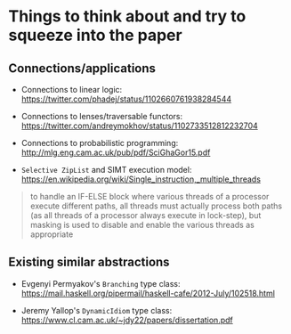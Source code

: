 # Things to think about and try to squeeze into the paper

## Connections/applications

* Connections to linear logic: https://twitter.com/phadej/status/1102660761938284544

* Connections to lenses/traversable functors: https://twitter.com/andreymokhov/status/1102733512812232704

* Connections to probabilistic programming: http://mlg.eng.cam.ac.uk/pub/pdf/SciGhaGor15.pdf

* `Selective ZipList` and SIMT execution model: https://en.wikipedia.org/wiki/Single_instruction,_multiple_threads

> to handle an IF-ELSE block where various threads of a processor execute
> different paths, all threads must actually process both paths (as all threads
> of a processor always execute in lock-step), but masking is used to disable
> and enable the various threads as appropriate

## Existing similar abstractions

* Evgenyi Permyakov's `Branching` type class: https://mail.haskell.org/pipermail/haskell-cafe/2012-July/102518.html

* Jeremy Yallop's `DynamicIdiom` type class: https://www.cl.cam.ac.uk/~jdy22/papers/dissertation.pdf
